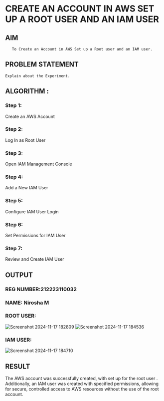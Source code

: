  # CREATE AN  ACCOUNT IN AWS SET UP A ROOT USER AND AN IAM USER 
  ## AIM
       To Create an Account in AWS Set up a Root user and an IAM user.
## PROBLEM STATEMENT
    Explain about the Experiment.

## ALGORITHM :

 ### Step 1:
 Create an AWS Account </br>
 ### Step 2:
 Log In as Root User </br>
 ### Step 3:
 Open IAM Management Console</br>
 ### Step 4:
 Add a New IAM User</br>
 ### Step 5:
 Configure IAM User Login</br>
 ### Step 6:
 Set Permissions for IAM User</br>
 ### Step 7:
 Review and Create IAM User</br>
 
## OUTPUT

### REG NUMBER:212223110032
### NAME: Nirosha M

### ROOT USER:
![Screenshot 2024-11-17 182809](https://github.com/user-attachments/assets/1c2802e8-75ef-498f-ac82-6b0c8497e1dc)
![Screenshot 2024-11-17 184536](https://github.com/user-attachments/assets/f8909659-e39a-42b9-9280-bab526f7994e)

 ### IAM USER:

![Screenshot 2024-11-17 184710](https://github.com/user-attachments/assets/c2b0451e-244d-4181-b577-98ed31e2a3d4)

## RESULT
The AWS account was successfully created, with set up for the root user . Additionally, an IAM user was created with specified permissions, allowing for secure, controlled access to AWS resources without the use of the root account. 


  


